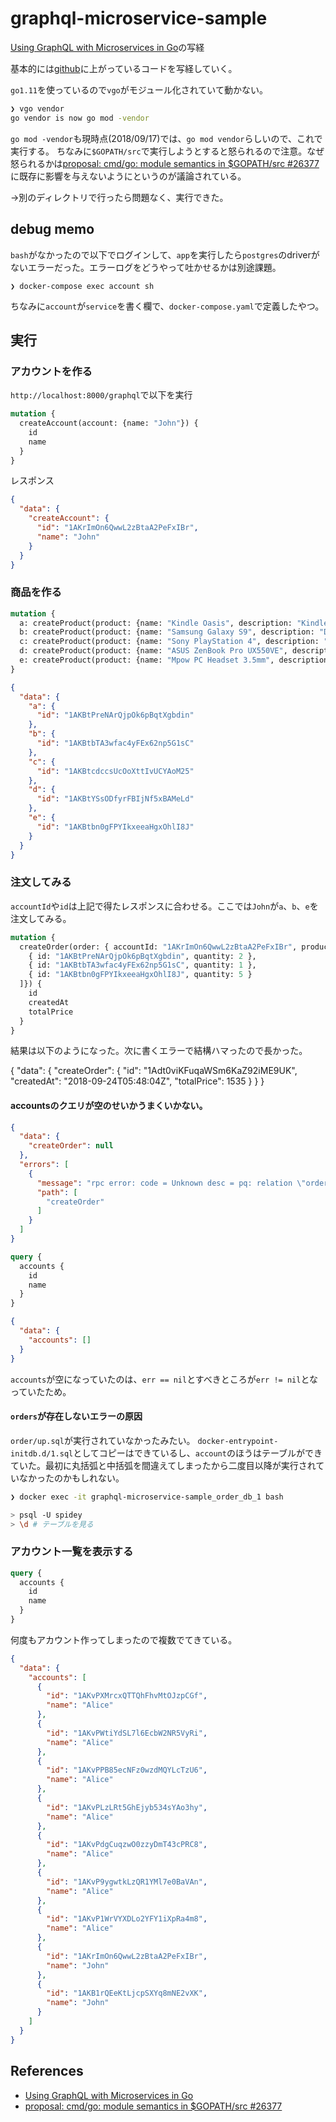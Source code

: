 # graphql-microservice-sample

[Using GraphQL with Microservices in Go](https://outcrawl.com/go-graphql-gateway-microservices/)の写経

基本的には[github](https://github.com/tinrab/spidey)に上がっているコードを写経していく。

`go1.11`を使っているので`vgo`がモジュール化されていて動かない。

```sh
❯ vgo vendor
go vendor is now go mod -vendor
```

`go mod -vendor`も現時点(2018/09/17)では、`go mod vendor`らしいので、これで実行する。
ちなみに`$GOPATH/src`で実行しようとすると怒られるので注意。なぜ怒られるかは[proposal: cmd/go: module semantics in $GOPATH/src #26377](https://github.com/golang/go/issues/26377)に既存に影響を与えないようにというのが議論されている。

→別のディレクトリで行ったら問題なく、実行できた。

## debug memo

`bash`がなかったので以下でログインして、`app`を実行したら`postgres`のdriverがないエラーだった。エラーログをどうやって吐かせるかは別途課題。

```
❯ docker-compose exec account sh
```

ちなみに`account`が`service`を書く欄で、`docker-compose.yaml`で定義したやつ。

## 実行

### アカウントを作る

`http://localhost:8000/graphql`で以下を実行

```graphql
mutation {
  createAccount(account: {name: "John"}) {
    id
    name
  }
}
```

レスポンス

```json
{
  "data": {
    "createAccount": {
      "id": "1AKrImOn6QwwL2zBtaA2PeFxIBr",
      "name": "John"
    }
  }
}
```

### 商品を作る

```graphql
mutation {
  a: createProduct(product: {name: "Kindle Oasis", description: "Kindle Oasis is the first waterproof Kindle with our largest 7-inch 300 ppi display, now with Audible when paired with Bluetooth.", price: 300}) { id },
  b: createProduct(product: {name: "Samsung Galaxy S9", description: "Discover Galaxy S9 and S9+ and the revolutionary camera that adapts like the human eye.", price: 720}) { id },
  c: createProduct(product: {name: "Sony PlayStation 4", description: "The PlayStation 4 is an eighth-generation home video game console developed by Sony Interactive Entertainment", price: 300}) { id },
  d: createProduct(product: {name: "ASUS ZenBook Pro UX550VE", description: "Designed to entice. Crafted to perform.", price: 300}) { id },
  e: createProduct(product: {name: "Mpow PC Headset 3.5mm", description: "Computer Headset with Microphone Noise Cancelling, Lightweight PC Headset Wired Headphones, Business Headset for Skype, Webinar, Phone, Call Center", price: 43}) { id }
}
```


```json
{
  "data": {
    "a": {
      "id": "1AKBtPreNArQjpOk6pBqtXgbdin"
    },
    "b": {
      "id": "1AKBtbTA3wfac4yFEx62np5G1sC"
    },
    "c": {
      "id": "1AKBtcdccsUcOoXttIvUCYAoM25"
    },
    "d": {
      "id": "1AKBtYSsODfyrFBIjNf5xBAMeLd"
    },
    "e": {
      "id": "1AKBtbn0gFPYIkxeeaHgxOhlI8J"
    }
  }
}
```

### 注文してみる

`accountId`や`id`は上記で得たレスポンスに合わせる。ここでは`John`が`a`、`b`、`e`を注文してみる。

```graphql
mutation {
  createOrder(order: { accountId: "1AKrImOn6QwwL2zBtaA2PeFxIBr", products: [
    { id: "1AKBtPreNArQjpOk6pBqtXgbdin", quantity: 2 },
    { id: "1AKBtbTA3wfac4yFEx62np5G1sC", quantity: 1 },
    { id: "1AKBtbn0gFPYIkxeeaHgxOhlI8J", quantity: 5 }
  ]}) {
    id
    createdAt
    totalPrice
  }
}
```

結果は以下のようになった。次に書くエラーで結構ハマったので長かった。

{
  "data": {
    "createOrder": {
      "id": "1Adt0viKFuqaWSm6KaZ92iME9UK",
      "createdAt": "2018-09-24T05:48:04Z",
      "totalPrice": 1535
    }
  }
}

#### accountsのクエリが空のせいかうまくいかない。

```json
{
  "data": {
    "createOrder": null
  },
  "errors": [
    {
      "message": "rpc error: code = Unknown desc = pq: relation \"orders\" does not exist",
      "path": [
        "createOrder"
      ]
    }
  ]
}
```

```graphql
query {
  accounts {
    id
    name
  }
}
```

```json
{
  "data": {
    "accounts": []
  }
}
```

`accounts`が空になっていたのは、`err == nil`とすべきところが`err != nil`となっていたため。

#### `orders`が存在しないエラーの原因

`order/up.sql`が実行されていなかったみたい。
`docker-entrypoint-initdb.d/1.sql`としてコピーはできているし、`account`のほうはテーブルができていた。最初に丸括弧と中括弧を間違えてしまったから二度目以降が実行されていなかったのかもしれない。

```sh
❯ docker exec -it graphql-microservice-sample_order_db_1 bash

> psql -U spidey
> \d # テーブルを見る
```


### アカウント一覧を表示する

```graphql
query {
  accounts {
    id
    name
  }
}
```

何度もアカウント作ってしまったので複数でてきている。

```json
{
  "data": {
    "accounts": [
      {
        "id": "1AKvPXMrcxQTTQhFhvMtOJzpCGf",
        "name": "Alice"
      },
      {
        "id": "1AKvPWtiYdSL7l6EcbW2NR5VyRi",
        "name": "Alice"
      },
      {
        "id": "1AKvPPB85ecNFz0wzdMQYLcTzU6",
        "name": "Alice"
      },
      {
        "id": "1AKvPLzLRt5GhEjyb534sYAo3hy",
        "name": "Alice"
      },
      {
        "id": "1AKvPdgCuqzwO0zzyDmT43cPRC8",
        "name": "Alice"
      },
      {
        "id": "1AKvP9ygwtkLzQR1YMl7e0BaVAn",
        "name": "Alice"
      },
      {
        "id": "1AKvP1WrVYXDLo2YFY1iXpRa4m8",
        "name": "Alice"
      },
      {
        "id": "1AKrImOn6QwwL2zBtaA2PeFxIBr",
        "name": "John"
      },
      {
        "id": "1AKB1rQEeKtLjcpSXYq8mNE2vXK",
        "name": "John"
      }
    ]
  }
}
```

## References
* [Using GraphQL with Microservices in Go](https://outcrawl.com/go-graphql-gateway-microservices/)
* [proposal: cmd/go: module semantics in $GOPATH/src #26377](https://github.com/golang/go/issues/26377)